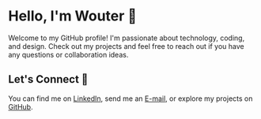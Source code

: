 # Hello, I'm Wouter 👋
Welcome to my GitHub profile! I'm passionate about technology, coding, and design. Check out my projects and feel free to reach out if you have any questions or collaboration ideas.

## Let's Connect 🤝
You can find me on [LinkedIn](https://www.linkedin.com/in/wouterbrunenberg), send me an [E-mail](mailto:wouter.brunenberg@outlook.com), or explore my projects on [GitHub](https://www.github.com/brunenberg).
